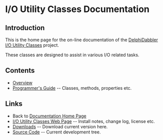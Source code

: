 # I/O Utility Classes Documentation

## Introduction

This is the home page for the on-line documentation of the [DelphiDabbler I/O Utility Classes](https://delphidabbler.com/software/ioutils) project.

These classes are designed to assist in various I/O related tasks.

## Contents

* [Overview](./IOUtils/Overview.md)
* [Programmer's Guide](./IOUtils/API.md) -- Classes, methods, properties etc.

## Links

* Back to [Documentation Home Page](../index.md)
* [I/O Utility Classes Web Page](https://delphidabbler.com/software/ioutils) -- Install notes, change log, license etc.
* [Downloads](https://sourceforge.net/projects/ddablib/files/ioutils/) -- Download current version here.
* [Source Code](https://github.com/ddablib/ioutils) -- Current development tree.
